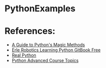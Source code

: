 # PythonExamples

# References:
* [A Guide to Python's Magic Methods](https://rszalski.github.io/magicmethods/)
* [Erle Robotics Learning Python GitBook Free](https://erlerobotics.gitbooks.io/erle-robotics-learning-python-gitbook-free/advanced_topics_in_phyton/README.html)
* [Real Python](https://realpython.com/tutorials/advanced/)
* [Python Advanced Course Topics](https://www.python-course.eu/advanced_topics.php)
